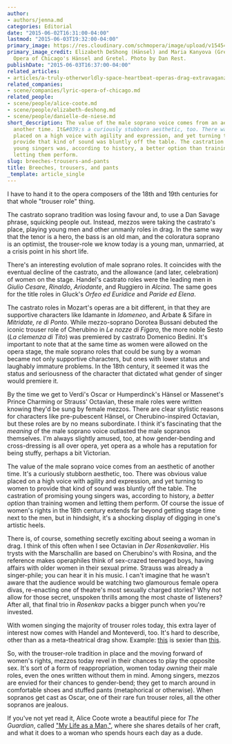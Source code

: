 ```yaml
---
author:
- authors/jenna.md
categories: Editorial
date: "2015-06-02T16:31:00-04:00"
lastmod: "2015-06-03T19:32:00-04:00"
primary_image: https://res.cloudinary.com/schmopera/image/upload/v1545409169/media/webhook-uploads/1433362311696/03.-Elizabeth-DeShong-Maria-Kanyova-HANSEL-GRETEL-DR2_0100-c.-Dan-Rest.jpg.jpg
primary_image_credit: Elizabeth DeShong (Hänsel) and Maria Kanyova (Gretel) in Lyric
  Opera of Chicago's Hänsel and Gretel. Photo by Dan Rest.
publishDate: "2015-06-03T16:37:00-04:00"
related_articles:
- articles/a-truly-otherworldly-space-heartbeat-operas-drag-extravaganza.md
related_companies:
- scene/companies/lyric-opera-of-chicago.md
related_people:
- scene/people/alice-coote.md
- scene/people/elizabeth-deshong.md
- scene/people/danielle-de-niese.md
short_description: The value of the male soprano voice comes from an aesthetic of
  another time. It&#039;s a curiously stubborn aesthetic, too. There was obvious value
  placed on a high voice with agility and expression, and yet turning to women to
  provide that kind of sound was bluntly off the table. The castration of promising
  young singers was, according to history, a better option than training women and
  letting them perform.
slug: breeches-trousers-and-pants
title: Breeches, trousers, and pants
_template: article_single
---
```


I have to hand it to the opera composers of the 18th and 19th centuries for that whole "trouser role" thing. 

The castrato soprano tradition was losing favour and, to use a Dan Savage phrase, squicking people out. Instead, mezzos were taking the castrato's place, playing young men and other unmanly roles in drag. In the same way that the tenor is a hero, the bass is an old man, and the coloratura soprano is an optimist, the trouser-role we know today is a young man, unmarried, at a crisis point in his short life. 

There's an interesting evolution of male soprano roles. It coincides with the eventual decline of the castrato, and the allowance (and later, celebration) of women on the stage. Handel's castrato roles were the leading men in *Giulio Cesare*, *Rinaldo*, *Ariodante*, and Ruggiero in *Alcina*. The same goes for the title roles in Gluck's *Orfeo ed Euridice* and *Paride ed Elena*. 

The castrato roles in Mozart's operas are a bit different, in that they are supportive characters like Idamante in *Idomeneo*, and Arbate & Sifare in *Mitridate, re di Ponto*. While mezzo-soprano Dorotea Bussani debuted the iconic trouser role of Cherubino in *Le nozze di Figaro*, the more noble Sesto (*La clemenza di Tito*) was premiered by castrato Domenico Bedini. It's important to note that at the same time as women were allowed on the opera stage, the male soprano roles that could be sung by a woman became not only supportive characters, but ones with lower status and laughably immature problems. In the 18th century, it seemed it was the status and seriousness of the character that dictated what gender of singer would premiere it.

By the time we get to Verdi's Oscar or Humperdinck's Hänsel or Massenet's Prince Charming or Strauss' Octavian, these male roles were written knowing they'd be sung by female mezzos. There are clear stylistic reasons for characters like pre-pubescent Hänsel, or Cherubino-inspired Octavian, but these roles are by no means subordinate. I think it's fascinating that the *meaning* of the male soprano voice outlasted the male sopranos themselves. I'm always slightly amused, too, at how gender-bending and cross-dressing is all over opera, yet opera as a whole has a reputation for being stuffy, perhaps a bit Victorian.

The value of the male soprano voice comes from an aesthetic of another time. It's a curiously stubborn aesthetic, too. There was obvious value placed on a high voice with agility and expression, and yet turning to women to provide that kind of sound was bluntly off the table. The castration of promising young singers was, according to history, a *better option* than training women and letting them perform. Of course the issue of women's rights in the 18th century extends far beyond getting stage time next to the men, but in hindsight, it's a shocking display of digging in one's artistic heels.

There is, of course, something secretly exciting about seeing a woman in drag. I think of this often when I see Octavian in *Der Rosenkavalier*. His trysts with the Marschallin are based on Cherubino's with Rosina, and the reference makes operaphiles think of sex-crazed teenaged boys, having affairs with older women in their sexual prime. Strauss was already a singer-phile; you can hear it in his music. I can't imagine that he wasn't aware that the audience would be watching two glamourous female opera divas, re-enacting one of theatre's most sexually charged stories? Why not allow for those secret, unspoken thrills among the most chaste of listeners? After all, that final trio in *Rosenkav* packs a bigger punch when you're invested.

With women singing the majority of trouser roles today, this extra layer of interest now comes with Handel and Monteverdi, too. It's hard to describe, other than as a meta-theatrical drag show. Example: [this](https://www.youtube.com/watch?v=-26AS6DhHbY) is sexier than [this](https://www.youtube.com/watch?v=_isL0E-4TsQ).

So, with the trouser-role tradition in place and the moving forward of women's rights, mezzos today revel in their chances to play the opposite sex. It's sort of a form of reappropriation, women today *owning* their male roles, even the ones written without them in mind. Among singers, mezzos are envied for their chances to gender-bend; they get to march around in comfortable shoes and stuffed pants (metaphorical or otherwise). When sopranos get cast as Oscar, one of their rare fun trouser roles, all the other sopranos are jealous.

If you've not yet read it, Alice Coote wrote a beautiful piece for *The Guardian*, called ["My Life as a Man,"](http://www.theguardian.com/music/2015/may/13/alice-coote-mezzo-breeches-roles-my-life-as-a-man?CMP=share_btn_tw), where she shares details of her craft, and what it does to a woman who spends hours each day as a dude.
